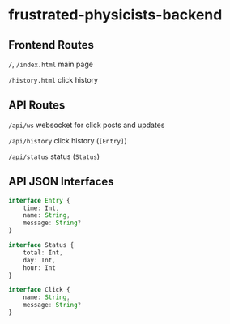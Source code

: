 # frustrated-physicists-backend

## Frontend Routes

`/`, `/index.html` main page

`/history.html` click history


## API Routes

`/api/ws` websocket for click posts and updates

`/api/history` click history (`[Entry]`)

`/api/status` status (`Status`)


## API JSON Interfaces

```typescript
interface Entry {
    time: Int,
    name: String,
    message: String?
}

interface Status {
    total: Int,
    day: Int,
    hour: Int
}

interface Click {
    name: String,
    message: String?
}
```
